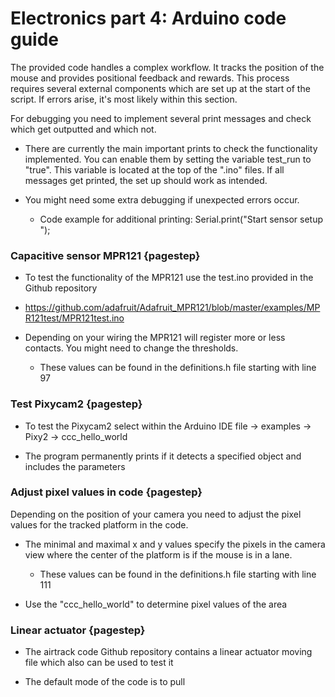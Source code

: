 # Electronics part 4: Arduino code guide

The provided code handles a complex workflow. It tracks the position of the mouse and provides positional feedback and rewards. This process requires several external components which are set up at the start of the script. If errors arise, it's most likely within this section. 

For debugging you need to implement several print messages and check which get outputted and which not.

- There are currently the main important prints to check the functionality implemented. You can enable them by setting the variable test_run to "true". This variable is located at the top of the ".ino" files. If all messages get printed, the set up should work as intended. 

- You might need some extra debugging if unexpected errors occur.
    -  Code example for additional printing: Serial.print("Start sensor setup  ");




### Capacitive sensor MPR121  {pagestep}

- To test the functionality of the MPR121 use the test.ino provided in the Github repository 

- https://github.com/adafruit/Adafruit_MPR121/blob/master/examples/MPR121test/MPR121test.ino

- Depending on your wiring the MPR121 will register more or less contacts. You might need to change the thresholds.
    - These values can be found in the definitions.h file starting with line 97


### Test Pixycam2 {pagestep}

- To test the Pixycam2 select within the Arduino IDE file -> examples -> Pixy2 -> ccc_hello_world

- The program permanently prints if it detects a specified object and includes the parameters


### Adjust pixel values in code {pagestep}

Depending on the position of your camera you need to adjust the pixel values for the tracked platform in the code.

- The minimal and maximal x and y values specify the pixels in the camera view where the center of the platform is if the mouse is in a lane.
    - These values can be found in the definitions.h file starting with line 111

- Use the "ccc_hello_world" to determine pixel values of the area 


### Linear actuator {pagestep}

- The airtrack code Github repository contains a linear actuator moving file which also can be used to test it

- The default mode of the code is to pull

